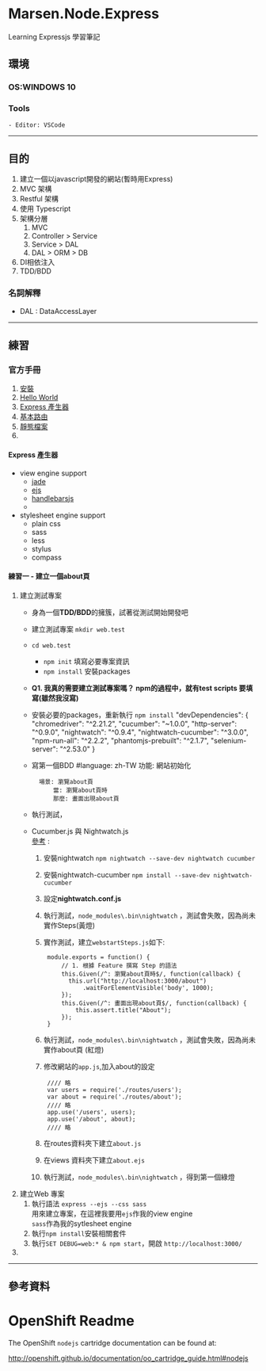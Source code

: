 # Marsen.Node.Express
Learning Expressjs 學習筆記

## 環境

### OS:WINDOWS 10
### Tools
	- Editor: VSCode	


---
## 目的
1. 建立一個以javascript開發的網站(暫時用Express)
2. MVC 架構
3. Restful 架構
4. 使用 Typescript
5. 架構分層
	1. MVC
	2. Controller > Service
	3. Service > DAL
	4. DAL > ORM > DB  
6. DI相依注入
7. TDD/BDD

### 名詞解釋
- DAL : DataAccessLayer

---
## 練習

### 官方手冊
1. [安裝](http://expressjs.com/zh-tw/starter/installing.html)
2. [Hello World](http://expressjs.com/zh-tw/starter/hello-world.html)
3. [Express 產生器](http://expressjs.com/zh-tw/starter/generator.html)
4. [基本路由](http://expressjs.com/zh-tw/starter/basic-routing.html)
5. [靜態檔案](http://expressjs.com/zh-tw/starter/installing.html)  
6.

#### Express 產生器
- view engine support
  - [jade](http://jade-lang.com/)
  - [ejs](http://www.embeddedjs.com/)
  - [handlebarsjs](http://handlebarsjs.com/)
  -
- stylesheet engine support
  - plain css
  - sass
  - less
  - stylus
  - compass

#### 練習一 - 建立一個about頁
1. 建立測試專案
	- 身為一個**TDD/BDD**的擁簇，試著從測試開始開發吧
	- 建立測試專案 `mkdir web.test`
	- `cd web.test`
		- `npm init` 填寫必要專案資訊
		- `npm install` 安裝packages
	- **Q1. 我真的需要建立測試專案嗎？ npm的過程中，就有test scripts 要填寫(雖然我沒寫)**
	- 安裝必要的packages，重新執行 `npm install`
			"devDependencies": {
				"chromedriver": "^2.21.2",
				"cucumber": "~1.0.0",
				"http-server": "^0.9.0",
				"nightwatch": "^0.9.4",
				"nightwatch-cucumber": "^3.0.0",
				"npm-run-all": "^2.2.2",
				"phantomjs-prebuilt": "^2.1.7",
				"selenium-server": "^2.53.0"
			}
	- 寫第一個BDD
			#language: zh-TW
			功能: 網站初始化

			場景: 瀏覽about頁
				當: 瀏覽about頁時
				那麼: 畫面出現about頁
	- 執行測試，
	- Cucumber.js 與 Nightwatch.js  
		[參考](https://github.com/mucsi96/nightwatch-cucumber) :
		1. 安裝nightwatch `npm nightwatch --save-dev nightwatch cucumber`
		2. 安裝nightwatch-cucumber `npm install --save-dev nightwatch-cucumber`
		3. 設定**nightwatch.conf.js**
		4. 執行測試，`node_modules\.bin\nightwatch` ，測試會失敗，因為尚未實作Steps(黃燈)
		5. 實作測試，建立`webstartSteps.js`如下:  

				module.exports = function() {
				    // 1. 根據 Feature 撰寫 Step 的語法			
				    this.Given(/^: 瀏覽about頁時$/, function(callback) {
				      this.url("http://localhost:3000/about")
				          .waitForElementVisible('body', 1000);
				    });
				    this.Given(/^: 畫面出現about頁$/, function(callback) {
				        this.assert.title("About");
				    });
				}

		6. 執行測試，`node_modules\.bin\nightwatch` ，測試會失敗，因為尚未實作about頁 (紅燈)
		7. 修改網站的`app.js`,加入about的設定

				//// 略
				var users = require('./routes/users');
				var about = require('./routes/about');
				//// 略
				app.use('/users', users);
				app.use('/about', about);
				//// 略

		8. 在routes資料夾下建立`about.js`
		9. 在views 資料夾下建立`about.ejs`
		10. 執行測試，`node_modules\.bin\nightwatch` ，得到第一個綠燈
2. 建立Web 專案
	1. 執行語法 `express --ejs --css sass`  
	用來建立專案，在這裡我要用`ejs`作我的view engine  
	`sass`作為我的sytlesheet engine
	2. 執行`npm install`安裝相關套件
	3. 執行`SET DEBUG=web:* & npm start`，開啟 `http://localhost:3000/`
4. 	


---
## 參考資料

# OpenShift Readme
The OpenShift `nodejs` cartridge documentation can be found at:

http://openshift.github.io/documentation/oo_cartridge_guide.html#nodejs
